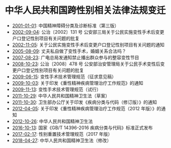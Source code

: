 # 中华人民共和国跨性别相关法律法规变迁

- [2001-01-01][]: 中国精神障碍分类及诊断标准（第三版）
- [2002-09-04][]: 公治〔2002〕131 号 公安部三局关于公民实施变性手术后变更户口登记性别项目有关问题的批复
- [2002-11-05][]: 关于公民实施变性手术后变更户口登记性别项目有关问题的通知
- [2005-08-09][]: 丈夫私自做了变性手术，婚姻关系合法吗？
- [2007-08-23][]: 广电总局发通知禁止播出群众参与的整容变性节目
- [2008-10-23][]: 公治〔2008〕478 号 公安部治安管理局关于公民手术变性后变更户口登记性别项目有关问题的批复
- [2009-06-15][]: 变性手术技术管理规范（征求意见稿）
- [2009-10-03][]: 关于印发《重性精神疾病管理治疗工作规范》的通知
- [2009-11-13][]: 变性手术技术管理规范（试行）
- [2011-10-29][]: 中华人民共和国精神卫生法（草案）
- [2011-10-30][]: 卫生部办公厅关于印发《疾病分类与代码（修订版）》的通知
- [2012-04-05][]: 关于印发《重性精神疾病管理治疗工作规范（2012 年版）》的通知
- [2012-10-26][]: 中华人民共和国精神卫生法
- [2016-10-13][]: 国家《GB/T 14396-2016 疾病分类与代码》标准正式发布
- [2017-02-17][]: 性别重置技术管理规范（2017 年版）
- [2018-04-27][]: 中华人民共和国精神卫生法（修改）

[2001-01-01]: https://github.com/mtf-wiki/legal-spec/commit/2001-01-01
[2002-09-04]: https://github.com/mtf-wiki/legal-spec/commit/2002-09-04
[2002-11-05]: https://github.com/mtf-wiki/legal-spec/commit/2002-11-05
[2005-08-09]: https://github.com/mtf-wiki/legal-spec/commit/2005-08-09
[2007-08-23]: https://github.com/mtf-wiki/legal-spec/commit/2007-08-23
[2008-10-23]: https://github.com/mtf-wiki/legal-spec/commit/2008-10-23
[2009-06-15]: https://github.com/mtf-wiki/legal-spec/commit/2009-06-15
[2009-10-03]: https://github.com/mtf-wiki/legal-spec/commit/2009-10-03
[2009-11-13]: https://github.com/mtf-wiki/legal-spec/commit/2009-11-13
[2011-10-29]: https://github.com/mtf-wiki/legal-spec/commit/2011-10-29
[2011-10-30]: https://github.com/mtf-wiki/legal-spec/commit/2011-10-30
[2012-04-05]: https://github.com/mtf-wiki/legal-spec/commit/2012-04-05
[2012-10-26]: https://github.com/mtf-wiki/legal-spec/commit/2012-10-26
[2016-10-13]: https://github.com/mtf-wiki/legal-spec/commit/2016-10-13
[2017-02-17]: https://github.com/mtf-wiki/legal-spec/commit/2017-02-17
[2018-04-27]: https://github.com/mtf-wiki/legal-spec/commit/2018-04-27
